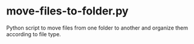 # move-files-to-folder.py
Python script to move files from one folder to another and organize them according to file type.
